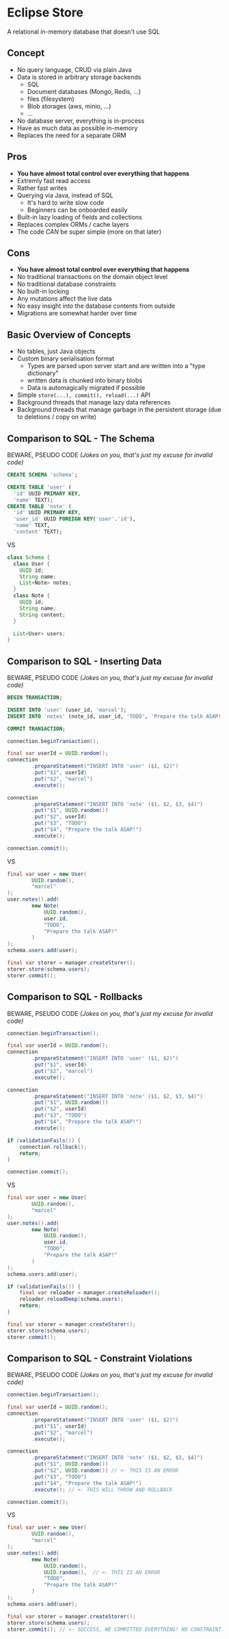  # Eclipse Store

A relational in-memory database that doesn't use SQL

<!-- end_slide -->

## Concept

* No query language, CRUD via plain Java
* Data is stored in arbitrary storage backends
  * SQL
  * Document databases (Mongo, Redis, ...)
  * files (filesystem)
  * Blob storages (aws, minio, ...)
  * ...
* No database server, everything is in-process
* Have as much data as possible in-memory
* Replaces the need for a separate ORM

<!-- end_slide -->

## Pros

* **You have almost total control over everything that happens**
* Extremly fast read access
* Rather fast writes
* Querying via Java, instead of SQL
  * It's hard to write slow code
  * Beginners can be onboarded easily
* Built-in lazy loading of fields and collections
* Replaces complex ORMs / cache layers
* The code *CAN* be super simple (more on that later)

## Cons

* **You have almost total control over everything that happens**
* No traditional transactions on the domain object level
* No traditional database constraints
* No built-in locking
* Any mutations affect the live data
* No easy insight into the database contents from outside
* Migrations are somewhat harder over time

<!-- end_slide -->

## Basic Overview of Concepts

* No tables, just Java objects
* Custom binary serialisation format
  * Types are parsed upon server start and are written into a "type dictionary"
  * written data is chunked into binary blobs
  * Data is automagically migrated if possible
* Simple `store(...), commit(), reload(...)` API
* Background threads that manage lazy data references
* Background threads that manage garbage in the persistent storage (due to deletions / copy on write)

<!-- end_slide -->

## Comparison to SQL - The Schema

BEWARE, PSEUDO CODE *(Jokes on you, that's just my excuse for invalid code)*

<!-- column_layout: [10,1,10] -->

<!-- column: 0 -->

```sql
CREATE SCHEMA 'schema';

CREATE TABLE 'user' (
  'id' UUID PRIMARY KEY,
  'name' TEXT);
CREATE TABLE 'note' (
  'id' UUID PRIMARY KEY, 
  'user_id' UUID FOREIGN KEY('user'.'id'),
  'name' TEXT,
  'content' TEXT);
```

<!-- column: 1 -->

VS

<!-- column: 2 -->

```java
class Schema {
  class User {
    UUID id;
    String name;
    List<Note> notes;
  }
  class Note {
    UUID id;
    String name;
    String content;
  }

  List<User> users;
}
```
<!-- reset_layout -->

<!-- end_slide -->

## Comparison to SQL - Inserting Data

BEWARE, PSEUDO CODE *(Jokes on you, that's just my excuse for invalid code)*

<!-- column_layout: [15,1,10] -->

<!-- column: 0 -->

```sql
BEGIN TRANSACTION;

INSERT INTO 'user' (user_id, 'marcel');
INSERT INTO 'notes' (note_id, user_id, 'TODO', 'Prepare the talk ASAP!')

COMMIT TRANSACTION;
```

```java
connection.beginTransaction();

final var userId = UUID.random();
connection
        .prepareStatement("INSERT INTO 'user' ($1, $2)")
        .put("$1", userId)
        .put("$2", "marcel")
        .execute();

connection
        .prepareStatement("INSERT INTO 'note' ($1, $2, $3, $4)")
        .put("$1", UUID.random())
        .put("$2", userId)
        .put("$3", "TODO")
        .put("$4", "Prepare the talk ASAP!")
        .execute();

connection.commit();
```

<!-- column: 1 -->

VS

<!-- column: 2 -->

```java
final var user = new User(
        UUID.random(),
        "marcel"
);
user.notes().add(
        new Note(
            UUID.random(),
            user.id,
            "TODO",
            "Prepare the talk ASAP!"
        )
);
schema.users.add(user);

final var storer = manager.createStorer();
storer.store(schema.users);
storer.commit();
```

<!-- reset_layout -->

<!-- end_slide -->

## Comparison to SQL - Rollbacks

BEWARE, PSEUDO CODE *(Jokes on you, that's just my excuse for invalid code)*

<!-- column_layout: [10,1,10] -->

<!-- column: 0 -->

```java
connection.beginTransaction();

final var userId = UUID.random();
connection
        .prepareStatement("INSERT INTO 'user' ($1, $2)")
        .put("$1", userId)
        .put("$2", "marcel")
        .execute();

connection
        .prepareStatement("INSERT INTO 'note' ($1, $2, $3, $4)")
        .put("$1", UUID.random())
        .put("$2", userId)
        .put("$3", "TODO")
        .put("$4", "Prepare the talk ASAP!")
        .execute();

if (validationFails()) {
    connection.rollback();
    return;
}

connection.commit();
```

<!-- column: 1 -->

VS

<!-- column: 2 -->

```java
final var user = new User(
        UUID.random(),
        "marcel"
);
user.notes().add(
        new Note(
            UUID.random(),
            user.id,
            "TODO",
            "Prepare the talk ASAP!"
        )
);
schema.users.add(user);

if (validationFails()) {
    final var reloader = manager.createReloader();
    reloader.reloadDeep(schema.users);
    return;
}        

final var storer = manager.createStorer();
storer.store(schema.users);
storer.commit();
```

<!-- reset_layout -->

<!-- end_slide -->


## Comparison to SQL - Constraint Violations

BEWARE, PSEUDO CODE *(Jokes on you, that's just my excuse for invalid code)*

<!-- column_layout: [10,1,10] -->

<!-- column: 0 -->

```java
connection.beginTransaction();

final var userId = UUID.random();
connection
        .prepareStatement("INSERT INTO 'user' ($1, $2)")
        .put("$1", userId)
        .put("$2", "marcel")
        .execute();

connection
        .prepareStatement("INSERT INTO 'note' ($1, $2, $3, $4)")
        .put("$1", UUID.random())
        .put("$2", UUID.random()) // <- THIS IS AN ERROR
        .put("$3", "TODO")
        .put("$4", "Prepare the talk ASAP!")
        .execute(); // <- THIS WILL THROW AND ROLLBACK

connection.commit();
```

<!-- column: 1 -->

VS

<!-- column: 2 -->

```java
final var user = new User(
        UUID.random(),
        "marcel"
);
user.notes().add(
        new Note(
            UUID.random(),
            UUID.random(),  // <- THIS IS AN ERROR
            "TODO",
            "Prepare the talk ASAP!"
        )
);
schema.users.add(user);

final var storer = manager.createStorer();
storer.store(schema.users);
storer.commit(); // <- SUCCESS, WE COMMITTED EVERYTHING! NO CONSTRAINT VIOLATION???
```

<!-- reset_layout -->

<!-- end_slide -->
 